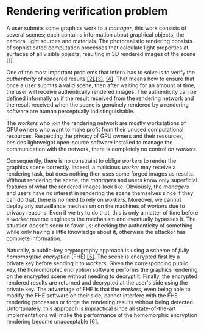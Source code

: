 # Rendering verification problem

A user submits some graphics work to a _manager_, this work consists of several scenes; each contains information about graphical objects, the camera, light sources and materials. The photorealistic rendering consists of sophisticated computation processes that calculate light properties at surfaces of all visible objects, resulting in 3D rendered images of the scene [[1]](/inferix-whitepaper/references.md#1).

One of the most important problems that Inferix has to solve is to verify the _authenticity_ of rendered results [[2]](/inferix-whitepaper/references.md#2),[[3]](/inferix-whitepaper/references.md#3), [[4]](/inferix-whitepaper/references.md#4). That means how to ensure that once a user submits a valid scene, then after waiting for an amount of time, the user will receive authentically rendered images. The authenticity can be defined informally as if the result received from the rendering network and the result received when the scene is genuinely rendered by a rendering software are human perceptually indistinguishable.

The _workers_ who join the rendering network are mostly workstations of GPU owners who want to make profit from their unused computational resources. Respecting the privacy of GPU owners and their resources, besides lightweight open-source software installed to manage the communication with the network, there is completely no control on _workers_.

Consequently, there is no constraint to oblige _workers_ to render the graphics scene correctly. Indeed, a malicious _worker_ may receive a rendering task, but does nothing then uses some forged images as results. Without rendering the scene, the _managers_ and users know only superficial features of what the rendered images look like. Obviously, the _managers_ and users have no interest in rendering the scene themselves since if they can do that, there is no need to rely on _workers_. Moreover, we cannot deploy any surveillance mechanism on the machines of _workers_ due to privacy reasons. Even if we try to do that, this is only a matter of time before a _worker_ reverse engineers the mechanism and eventually bypasses it. The situation doesn't seem to favor us: checking the authenticity of something while only having a little knowledge about it, otherwise the attacker has complete information.

Naturally, a public-key cryptography approach is using a scheme of _fully homomorphic encryption_ (FHE) [[5]](/inferix-whitepaper/references.md#5). The scene is encrypted first by a private key before sending it to _workers_. Given the corresponding public key, the homomorphic encryption software performs the graphics rendering on the encrypted scene without needing to decrypt it. Finally, the encrypted rendered results are returned and decrypted at the user's side using the private key. The advantage of FHE is that the _workers_, even being able to modify the FHE software on their side, cannot interfere with the FHE rendering processes or forge the rendering results without being detected. Unfortunately, this approach is impractical since all state-of-the-art implementations will make the performance of the homomorphic encryption rendering become unacceptable [[6]](/inferix-whitepaper/references.md#6).
